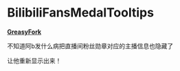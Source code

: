 # BilibiliFansMedalTooltips

**[GreasyFork](https://greasyfork.org/zh-CN/scripts/480127-bilibili%E7%9B%B4%E6%92%AD%E5%BC%B9%E5%B9%95%E7%B2%89%E4%B8%9D%E5%8B%8B%E7%AB%A0%E5%BC%B9%E7%AA%97%E9%BC%A0%E6%A0%87%E6%82%AC%E6%B5%AE%E6%98%BE%E7%A4%BA%E4%B8%BB%E6%92%AD%E4%BF%A1%E6%81%AF)**

不知道阿b发什么病把直播间粉丝勋章对应的主播信息也隐藏了

让他重新显示出来！
